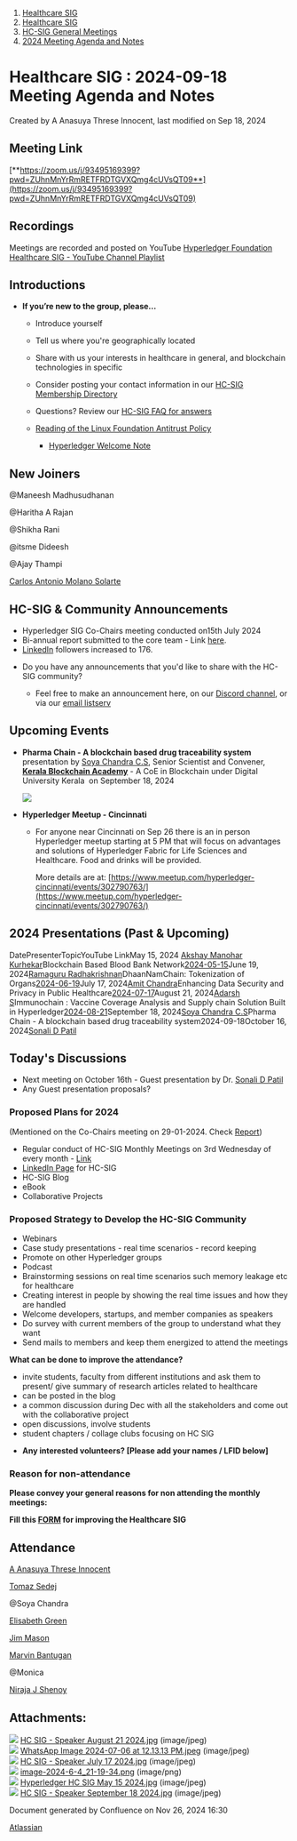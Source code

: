 1. [Healthcare SIG](index.html)
2. [Healthcare SIG](Healthcare-SIG_20545573.html)
3. [HC-SIG General Meetings](HC-SIG-General-Meetings_20545763.html)
4. [2024 Meeting Agenda and Notes](2024-Meeting-Agenda-and-Notes_20558036.html)

# Healthcare SIG : 2024-09-18 Meeting Agenda and Notes

Created by A Anasuya Threse Innocent, last modified on Sep 18, 2024

## **Meeting Link**

[**https://zoom.us/j/93495169399?pwd=ZUhnMnYrRmRETFRDTGVXQmg4cUVsQT09**](https://zoom.us/j/93495169399?pwd=ZUhnMnYrRmRETFRDTGVXQmg4cUVsQT09)

## **Recordings**

Meetings are recorded and posted on YouTube [Hyperledger Foundation Healthcare SIG - YouTube Channel Playlist](https://www.youtube.com/playlist?list=PL0MZ85B_96CHQN9cscCdW-LZwp5GAoPrH)

## **Introductions**

- **If you’re new to the group, please…**
  
  - Introduce yourself
  - Tell us where you're geographically located
  - Share with us your interests in healthcare in general, and blockchain technologies in specific
  - Consider posting your contact information in our [HC-SIG Membership Directory](https://lf-hyperledger.atlassian.net/wiki/display/HCSIG/Membership+Directory)
  - Questions? Review our [HC-SIG FAQ for answers](https://lf-hyperledger.atlassian.net/wiki/display/HCSIG/HC-SIG+FAQ)
  - [Reading of the Linux Foundation Antitrust Policy](https://www.linuxfoundation.org/antitrust-policy "https://www.linuxfoundation.org/antitrust-policy")
    
    - [Hyperledger Welcome Note](https://docs.google.com/presentation/d/1KCkbTPhRCRl6l-rx5I23NZ5eQoMcddIG/edit?usp=sharing&ouid=109191579002622792409&rtpof=true&sd=true)

## **New Joiners**

@Maneesh Madhusudhanan

@Haritha A Rajan

@Shikha Rani

@itsme Dideesh

@Ajay Thampi

[Carlos Antonio Molano Solarte](https://lf-hyperledger.atlassian.net/wiki/people/557058:515cc3e3-170b-4c17-8758-0709259db8e3?ref=confluence) 

## **HC-SIG &amp; Community Announcements**

- Hyperledger SIG Co-Chairs meeting conducted on15th July 2024
- Bi-annual report submitted to the core team - Link [here](https://lf-hyperledger.atlassian.net/wiki/pages/viewpage.action?pageId=20558161).
- [LinkedIn](https://www.linkedin.com/company/hyperledger-healthcare-special-interest-group/?viewAsMember=true) followers increased to 176.

<!--THE END-->

- Do you have any announcements that you'd like to share with the HC-SIG community?
  
  - Feel free to make an announcement here, on our [Discord channel](https://discord.gg/hyperledger), or via our [email listserv](https://lists.hyperledger.org/g/healthcare-sig)

## **Upcoming Events**

- **Pharma Chain - A blockchain based drug traceability system** presentation by [Soya Chandra C.S](https://www.linkedin.com/in/soyachandra/), Senior Scientist and Convener, [**Kerala Blockchain Academy**](https://www.linkedin.com/company/99448237/admin/page-posts/published/?share=true) - A CoE in Blockchain under Digital University Kerala  on September 18, 2024
  
  ![](attachments/20558189/20564329.jpg?height=400)
- **Hyperledger Meetup - Cincinnati**
  
  - For anyone near Cincinnati on Sep 26 there is an in person Hyperledger meetup starting at 5 PM that will focus on advantages and solutions of Hyperledger Fabric for Life Sciences and Healthcare. Food and drinks will be provided.
    
    More details are at: [https://www.meetup.com/hyperledger-cincinnati/events/302790763/](https://www.meetup.com/hyperledger-cincinnati/events/302790763/)

## **2024 Presentations (Past &amp; Upcoming)**

DatePresenterTopicYouTube LinkMay 15, 2024 [Akshay Manohar Kurhekar](https://www.linkedin.com/in/akshay-kurhekar-64438a168/)Blockchain Based Blood Bank Network[2024-05-15](https://youtu.be/HwD2NN9lQ3c?feature=shared)June 19, 2024[Ramaguru Radhakrishnan](https://www.linkedin.com/in/ramaguru-radhakrishnan/)DhaanNamChain: Tokenization of Organs[2024-06-19](https://www.youtube.com/live/vNNOf7YBO14?feature=shared)July 17, 2024[Amit Chandra](https://www.linkedin.com/in/amitchandra13/)Enhancing Data Security and Privacy in Public Healthcare[2024-07-17](https://www.youtube.com/live/7hDY51Si9hQ?feature=shared)August 21, 2024[Adarsh S](https://www.linkedin.com/in/adarshsunil/)Immunochain : Vaccine Coverage Analysis and Supply chain Solution Built in Hyperledger[2024-08-21](https://youtu.be/Yx7pQ7S0eaU?feature=shared)September 18, 2024[Soya Chandra C.S](https://www.linkedin.com/in/soyachandra/)Pharma Chain - A blockchain based drug traceability system2024-09-18October 16, 2024[Sonali D Patil](https://www.linkedin.com/in/dr-sonali-d-patil-9413681b/)

## **Today's Discussions**

- Next meeting on October 16th - Guest presentation by Dr. [Sonali D Patil](https://www.linkedin.com/in/dr-sonali-d-patil-9413681b/)
- Any Guest presentation proposals?

### Proposed Plans for 2024

(Mentioned on the Co-Chairs meeting on 29-01-2024. Check [Report](https://lf-hyperledger.atlassian.net/wiki/display/HCSIG/Q4+2023+Report-+Healthcare+Special+Interest+Group))

- Regular conduct of HC-SIG Monthly Meetings on 3rd Wednesday of every month - [Link](https://zoom.us/j/93495169399?pwd=ZUhnMnYrRmRETFRDTGVXQmg4cUVsQT09)
- [LinkedIn Page](https://www.linkedin.com/company/hyperledger-healthcare-special-interest-group/about/?viewAsMember=true) for HC-SIG
- HC-SIG Blog
- eBook
- Collaborative Projects

### **Proposed Strategy to Develop the HC-SIG Community**

- Webinars
- Case study presentations - real time scenarios - record keeping
- Promote on other Hyperledger groups
- Podcast
- Brainstorming sessions on real time scenarios such memory leakage etc for healthcare
- Creating interest in people by showing the real time issues and how they are handled
- Welcome developers, startups, and member companies as speakers
- Do survey with current members of the group to understand what they want
- Send mails to members and keep them energized to attend the meetings

**What can be done to improve the attendance?**

- invite students, faculty from different institutions and ask them to present/ give summary of research articles related to healthcare
- can be posted in the blog
- a common discussion during Dec with all the stakeholders and come out with the collaborative project
- open discussions, involve students
- student chapters / collage clubs focusing on HC SIG

<!--THE END-->

- **Any interested volunteers? \[Please add your names / LFID below]**

### **Reason for non-attendance**

**Please convey your general reasons for non attending the monthly meetings:**

**Fill this [FORM](https://forms.gle/5TEyTFyyZdZSp61M9) for improving the Healthcare SIG**

## **Attendance**

[A Anasuya Threse Innocent](https://lf-hyperledger.atlassian.net/wiki/people/712020:661aa2f0-0e5a-4e8d-b57b-de10204ea99b?ref=confluence) 

[Tomaz Sedej](https://lf-hyperledger.atlassian.net/wiki/people/63484b598bb342276b51af8e?ref=confluence) 

@Soya Chandra

[Elisabeth Green](https://lf-hyperledger.atlassian.net/wiki/people/712020:5b417990-5e6e-4737-8337-1a1cc470388b?ref=confluence) 

[Jim Mason](https://lf-hyperledger.atlassian.net/wiki/people/557058:2bc4b898-2310-4697-8512-78b966b2a3d8?ref=confluence) 

[Marvin Bantugan](https://lf-hyperledger.atlassian.net/wiki/people/70121:4b9e8d56-61b6-40e3-b4fb-61aa1fd984a0?ref=confluence) 

@Monica

[Niraja J Shenoy](https://lf-hyperledger.atlassian.net/wiki/people/712020:f485c650-3028-4d16-80ae-75f147acf78c?ref=confluence) 

## Attachments:

![](images/icons/bullet_blue.gif) [HC SIG - Speaker August 21 2024.jpg](attachments/20558189/20564324.jpg) (image/jpeg)  
![](images/icons/bullet_blue.gif) [WhatsApp Image 2024-07-06 at 12.13.13 PM.jpeg](attachments/20558189/20564325.jpeg) (image/jpeg)  
![](images/icons/bullet_blue.gif) [HC SIG - Speaker July 17 2024.jpg](attachments/20558189/20564326.jpg) (image/jpeg)  
![](images/icons/bullet_blue.gif) [image-2024-6-4\_21-19-34.png](attachments/20558189/20564327.png) (image/png)  
![](images/icons/bullet_blue.gif) [Hyperledger HC SIG May 15 2024.jpg](attachments/20558189/20564328.jpg) (image/jpeg)  
![](images/icons/bullet_blue.gif) [HC SIG - Speaker September 18 2024.jpg](attachments/20558189/20564329.jpg) (image/jpeg)

Document generated by Confluence on Nov 26, 2024 16:30

[Atlassian](http://www.atlassian.com/)
